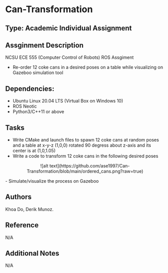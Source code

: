 # Can-Transformation

## Type: Academic Individual Assignment

## Assginment Description
NCSU ECE 555 (Computer Control of Robots) ROS Assgiment
  - Re-order 12 coke cans in a desired poses on a table while visualizing on Gazeboo simulation tool

## Dependencies:
  - Ubuntu Linux 20.04 LTS (Virtual Box on Windows 10)
  - ROS Neotic 
  - Python3/C++11 or above
  
## Tasks
  - Write CMake and launch files to spawn 12 coke cans at random poses and a table at x-y-z (1,0,0) rotated 90 degress about z-axis and its center is at (1,0,1.05)
  - Write a code to transform 12 coke cans in the following desired poses
<p align="center">
![alt text](https://github.com/ase1997/Can-Transformation/blob/main/ordered_cans.png?raw=true)
</p>
  - Simulate/visualize the process on Gazeboo



## Authors
Khoa Do, Derik Munoz.

## Reference
N/A

## Additional Notes
N/A

